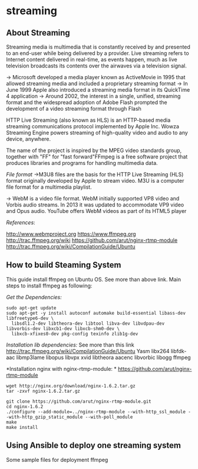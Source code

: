 # streaming

## About Streaming
Streaming media is multimedia that is constantly received by and presented to an end-user while being delivered by a provider. 
Live streaming refers to Internet content delivered in real-time, as events happen, much as live television broadcasts its contents over the airwaves via a television signal.

-> Microsoft developed a media player known as ActiveMovie in 1995 that allowed streaming media and included a proprietary streaming format
-> In June 1999 Apple also introduced a streaming media format in its QuickTime 4 application
-> Around 2002, the interest in a single, unified, streaming format and the widespread adoption of Adobe Flash prompted the development of a video streaming format through Flash

HTTP Live Streaming (also known as HLS) is an HTTP-based media streaming communications protocol implemented by Apple Inc.
Wowza Streaming Engine powers streaming of high-quality video and audio to any device, anywhere.

The name of the project is inspired by the MPEG video standards group, together with "FF" for "fast forward"FFmpeg is a free software project that produces libraries and programs for handling multimedia data.


*File format*
->M3U8 files are the basis for the HTTP Live Streaming (HLS) format originally developed by Apple to stream video. M3U is a computer file format for a multimedia playlist.

-> WebM is a video file format. WebM initially supported VP8 video and Vorbis audio streams. In 2013 it was updated to accommodate VP9 video and Opus audio. YouTube offers WebM videos as part of its HTML5 player


*References*:

http://www.webmproject.org
https://www.ffmpeg.org
http://trac.ffmpeg.org/wiki
https://github.com/arut/nginx-rtmp-module
http://trac.ffmpeg.org/wiki/CompilationGuide/Ubuntu

## How to build Steaming System

This guide install ffmpeg on Ubuntu OS. See more than above link.
Main steps to install ffmpeg as following:

*Get the Dependencies:*
```
sudo apt-get update
sudo apt-get -y install autoconf automake build-essential libass-dev libfreetype6-dev \
  libsdl1.2-dev libtheora-dev libtool libva-dev libvdpau-dev libvorbis-dev libxcb1-dev libxcb-shm0-dev \
  libxcb-xfixes0-dev pkg-config texinfo zlib1g-dev
```

*Installation lib dependencies:*
See more than this link http://trac.ffmpeg.org/wiki/CompilationGuide/Ubuntu
Yasm
	libx264
	libfdk-aac
	libmp3lame
	libopus
	libvpx
	xvid
	libtheora
	aacenc
	libvorbic
	libogg
	ffmpeg

*Installation nginx with nginx-rtmp-module: *
https://github.com/arut/nginx-rtmp-module

```
wget http://nginx.org/download/nginx-1.6.2.tar.gz
tar -zxvf nginx-1.6.2.tar.gz

git clone https://github.com/arut/nginx-rtmp-module.git
cd nginx-1.6.2
./configure --add-module=../nginx-rtmp-module --with-http_ssl_module --with-http_gzip_static_module --with-poll_module
make
make install

```


## Using Ansible to deploy one streaming system

Some sample files for deployment ffmpeg



